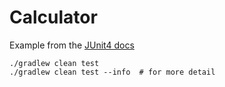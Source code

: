 # Calculator

Example from the [JUnit4 docs](https://github.com/junit-team/junit4/wiki/Getting-started)

```
./gradlew clean test
./gradlew clean test --info  # for more detail
```
